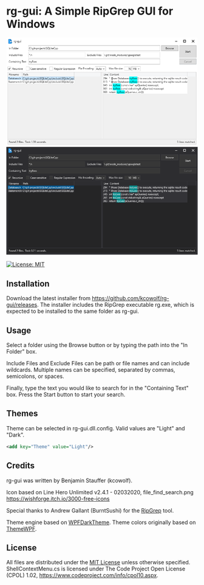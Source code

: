 ﻿# rg-gui: A Simple RipGrep GUI for Windows

![screenshot](screenshot.png)
![screenshot2](screenshot2.png)

[![License: MIT](https://img.shields.io/github/license/kcowolf/rg-gui)](https://opensource.org/licenses/MIT)
 
## Installation

Download the latest installer from https://github.com/kcowolf/rg-gui/releases.  The installer includes the RipGrep executable rg.exe, which is expected to be installed to the same folder as rg-gui.

## Usage

Select a folder using the Browse button or by typing the path into the "In Folder" box.

Include Files and Exclude Files can be path or file names and can include wildcards.  Multiple names can be specified, separated by commas, semicolons, or spaces.

Finally, type the text you would like to search for in the "Containing Text" box.  Press the Start button to start your search.


## Themes

Theme can be selected in rg-gui.dll.config.  Valid values are "Light" and "Dark".

```xml
<add key="Theme" value="Light"/>
```

## Credits

rg-gui was written by Benjamin Stauffer (kcowolf).

Icon based on Line Hero Unlimited v2.4.1 - 02032020, file_find_search.png
https://wishforge.itch.io/3000-free-icons

Special thanks to Andrew Gallant (BurntSushi) for the [RipGrep](https://github.com/BurntSushi/ripgrep) tool.

Theme engine based on [WPFDarkTheme](https://github.com/AngryCarrot789/WPFDarkTheme).  Theme colors originally based on [ThemeWPF](https://github.com/Verta-IT/ThemeWPF/tree/main/Source/VertaIT.WPF.Theme).

## License

All files are distributed under the [MIT License](LICENSE) unless otherwise specified.  ShellContextMenu.cs is licensed under The Code Project Open License (CPOL) 1.02, https://www.codeproject.com/info/cpol10.aspx.
